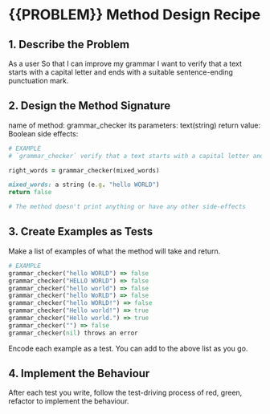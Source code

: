
# {{PROBLEM}} Method Design Recipe
## 1. Describe the Problem
As a user
So that I can improve my grammar
I want to verify that a text starts with a capital letter and ends with a suitable sentence-ending punctuation mark.

## 2. Design the Method Signature
name of method: grammar_checker
its parameters: text(string)
return value: Boolean
side effects:

```ruby
# EXAMPLE
# `grammar_checker` verify that a text starts with a capital letter and ends with a suitable sentence-ending punctuation mark

right_words = grammar_checker(mixed_words)

mixed_words: a string (e.g. "hello WORLD")
return false

# The method doesn't print anything or have any other side-effects
```
## 3. Create Examples as Tests
Make a list of examples of what the method will take and return.

```ruby
# EXAMPLE
grammar_checker("hello WORLD") => false
grammar_checker("HELLO WORLD") => false
grammar_checker("hello world") => false
grammar_checker("hello WoRLD") => false
grammar_checker("hello WORLD!") => false
grammar_checker("Hello world!") => true
grammar_checker("Hello world.") => true
grammar_checker("") => false
grammar_checker(nil) throws an error

```

Encode each example as a test. You can add to the above list as you go.

## 4. Implement the Behaviour
After each test you write, follow the test-driving process of red, green, refactor to implement the behaviour.